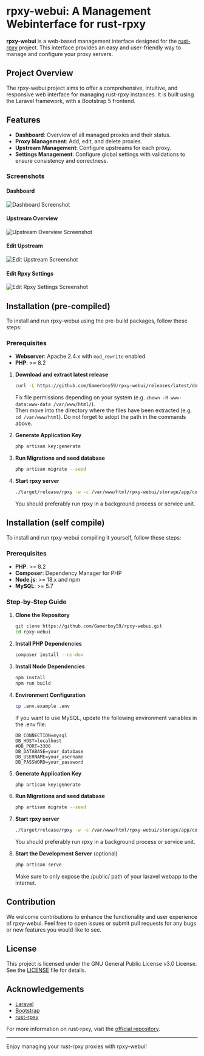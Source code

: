 # rpxy-webui: A Management Webinterface for rust-rpxy

**rpxy-webui** is a web-based management interface designed for the [rust-rpxy](https://github.com/junkurihara/rust-rpxy) project. This interface provides an easy and user-friendly way to manage and configure your proxy servers.

## Project Overview

The rpxy-webui project aims to offer a comprehensive, intuitive, and responsive web interface for managing rust-rpxy instances. It is built using the Laravel framework, with a Bootstrap 5 frontend.

## Features

- **Dashboard**: Overview of all managed proxies and their status.
- **Proxy Management**: Add, edit, and delete proxies.
- **Upstream Management**: Configure upstreams for each proxy.
- **Settings Management**: Configure global settings with validations to ensure consistency and correctness.

### Screenshots

#### Dashboard
![Dashboard Screenshot](https://github.com/Gamerboy59/rpxy-webui/assets/1812977/8ff9f855-f8e2-4fd8-93f2-a4f84d2d7b21)

#### Upstream Overview
![Upstream Overview Screenshot](https://github.com/Gamerboy59/rpxy-webui/assets/1812977/a8aea3a9-16c1-428f-9a1a-9845ba66071a)

#### Edit Upstream
![Edit Upstream Screenshot](https://github.com/Gamerboy59/rpxy-webui/assets/1812977/58738fc3-3f37-4769-ab1f-209aba490bb2)

#### Edit Rpxy Settings
![Edit Rpxy Settings Screenshot](https://github.com/Gamerboy59/rpxy-webui/assets/1812977/b7761df4-d045-4a20-b75c-6f6ecfb9cc7d)



## Installation (pre-compiled)

To install and run rpxy-webui using the pre-build packages, follow these steps:

### Prerequisites

- **Webserver**: Apache 2.4.x with `mod_rewrite` enabled
- **PHP**: >= 8.2

1. **Download and extract latest release**

   ```bash
   curl -L https://github.com/Gamerboy59/rpxy-webui/releases/latest/download/rpxy-webui.tar.gz | tar -xzC /var/www/html/
   ```
   Fix file permissions depending on your system (e.g. `chown -R www-data:www-data /var/www/html/`).  
   Then move into the directory where the files have been extracted (e.g. `cd /var/www/html`).
   Do not forget to adopt the path in the commands above.

3. **Generate Application Key**
   ```bash
   php artisan key:generate
   ```

4. **Run Migrations and seed database**
   ```bash
   php artisan migrate --seed
   ```
   
5. **Start rpxy server**
   ```bash
   ./target/release/rpxy -w -c /var/www/html/rpxy-webui/storage/app/config.toml
   ```
   You should preferably run rpxy in a background process or service unit.

## Installation (self compile)

To install and run rpxy-webui compiling it yourself, follow these steps:

### Prerequisites

- **PHP**: >= 8.2
- **Composer**: Dependency Manager for PHP
- **Node.js**: >= 18.x and npm
- **MySQL**: >= 5.7

### Step-by-Step Guide

1. **Clone the Repository**

   ```bash
   git clone https://github.com/Gamerboy59/rpxy-webui.git
   cd rpxy-webui
   ```

2. **Install PHP Dependencies**
   ```bash
   composer install --no-dev
   ```

3. **Install Node Dependencies**
   ```bash
   npm install
   npm run build

   ```

4. **Environment Configuration**
   ```bash
   cp .env.example .env
   ```
   If you want to use MySQL, update the following environment variables in the .env file:
   ```
   DB_CONNECTION=mysql
   DB_HOST=localhost
   #DB_PORT=3306
   DB_DATABASE=your_database
   DB_USERNAME=your_username
   DB_PASSWORD=your_password
   ```

5. **Generate Application Key**
   ```bash
   php artisan key:generate
   ```

6. **Run Migrations and seed database**
   ```bash
   php artisan migrate --seed
   ```
   
7. **Start rpxy server**
   ```bash
   ./target/release/rpxy -w -c /var/www/html/rpxy-webui/storage/app/config.toml
   ```
   You should preferably run rpxy in a background process or service unit.

8. **Start the Development Server** (optional)
   ```bash
   php artisan serve
   ```
   Make sure to only expose the /public/ path of your laravel webapp to the internet.

## Contribution

We welcome contributions to enhance the functionality and user experience of rpxy-webui. Feel free to open issues or submit pull requests for any bugs or new features you would like to see.

## License

This project is licensed under the GNU General Public License v3.0 License. See the [LICENSE](LICENSE) file for details.

## Acknowledgements

- [Laravel](https://laravel.com/)
- [Bootstrap](https://getbootstrap.com/)
- [rust-rpxy](https://github.com/junkurihara/rust-rpxy)

For more information on rust-rpxy, visit the [official repository](https://github.com/junkurihara/rust-rpxy).

---

Enjoy managing your rust-rpxy proxies with rpxy-webui!
